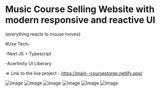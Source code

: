 #  Music Course Selling Website with modern responsive and reactive UI
(everything reacts to mouse moves)

#Use Tech-

-Next JS + Typescript

-Acertinity UI Liberary


=> Link to the live project - https://main--coursestoree.netlify.app/

![image](https://github.com/Atharva-Karhale/Music-Course-Website/assets/141917763/c9ab8bb9-ed93-412c-bcba-05a0238ca0e2)
![image](https://github.com/Atharva-Karhale/Music-Course-Website/assets/141917763/8c0703c1-71bc-41fc-b022-727c0919a5d0)
![image](https://github.com/Atharva-Karhale/Music-Course-Website/assets/141917763/ff0ee4a1-1bdc-4b8a-9301-7eb8a1de0e0c)
![image](https://github.com/Atharva-Karhale/Music-Course-Website/assets/141917763/a99a628a-0718-4ce3-9840-bbad1f8ec08b)
![image](https://github.com/Atharva-Karhale/Music-Course-Website/assets/141917763/4d1baa7f-86e0-4441-9824-2e80c5a13ebd)
![image](https://github.com/Atharva-Karhale/Music-Course-Website/assets/141917763/224bab53-7f71-4a70-b9a1-e4b3182a2b9f)


